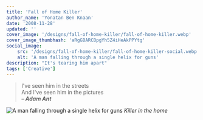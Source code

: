 ```yaml
---
title: 'Fall of Home Killer'
author_name: 'Yonatan Ben Knaan'
date: '2008-11-28'
updated: ''
cover_image: '/designs/fall-of-home-killer/fall-of-home-killer.webp'
cover_image_thumbhash: 'aRgGBARCBpgYh5Z4iHeAkPPYtg'
social_image: 
    src: '/designs/fall-of-home-killer/fall-of-home-killer-social.webp'
    alt: 'A man falling through a single helix for guns'
description: "It's tearing him apart"
tags: ['Creative']
---
```


> I've seen him in the streets  
> And I've seen him in the pictures  
> ***– Adam Ant***

![A man falling through a single helix for guns](/designs/fall-of-home-killer/fall-of-home-killer.webp)
*Killer in the home*
